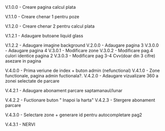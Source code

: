 V.1.0.0 - Creare pagina calcul plata 

V.1.1.0 - Creare chenar 1 pentru poze

V.1.2.0 - Creare chenar 2 pentru calcul plata

V.1.2.1 - Adaugare butoane liquid glass

V.1.2.2 - Adaugare imagine background
V.2.0.0 - Adaugare pagina 3
V.3.0.0 - Adaugare pagina 4
V.3.0.1 - Modificare zone
V.3.0.2 - Modificare pag.4 culori identice pagina 2
V.3.0.3 - Modificare pag 3-4 Cvv(doar din 3 cifre) asezare in pagina

V.4.0.0 - Prima veriune de index + buton admin (nefunctional)
V.4.1.0 - Zone functionale, pagina admin fuctionala?.
V.4.2.0 - Adaugare vizualizare 360 a zonei selectate de parcare

V.4.2.1 - Adaugare abonament parcare saptamanaul/lunar

V.4.2.2 - Fuctionare buton " Inapoi la harta"
V.4.2.3 - Stergere abonament parcare 

V.4.3.0 - Selectare zone + generare id pentru autocompletare pag2

V.4.3.1 - NERVI